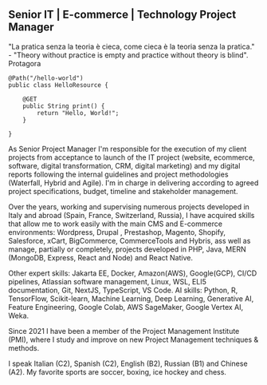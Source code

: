 <h2>Senior IT | E-commerce | Technology Project Manager</h2> 
"La pratica senza la teoria è cieca, come cieca è la teoria senza la pratica." - "Theory without practice is empty and practice without theory is blind". Protagora

```JSX
@Path("/hello-world")
public class HelloResource {

    @GET
    public String print() {
        return "Hello, World!";
    }

}
```

As Senior Project Manager I'm responsible for the execution of my client projects from acceptance to launch of the IT project (website, ecommerce, software, digital transformation, CRM, digital marketing) and my digital reports following the internal guidelines and project methodologies (Waterfall, Hybrid and Agile). I'm in charge in delivering according to agreed project specifications, budget, timeline and stakeholder management.

Over the years, working and supervising numerous projects developed in Italy and abroad (Spain, France, Switzerland, Russia), I have acquired skills that allow me to work easily with the main CMS and E-commerce environments: Wordpress, Drupal , Prestashop, Magento, Shopify, Salesforce, xCart, BigCommerce, CommerceTools and Hybris, ass well as manage, partially or completely, projects developed in PHP, Java, MERN (MongoDB, Express, React and Node) and React Native.

Other expert skills: Jakarta EE, Docker, Amazon(AWS), Google(GCP), CI/CD pipelines, Atlassian software management, Linux, WSL, ELI5 documentation, Git, NextJS, TypeScript, VS Code.
AI skills: Python, R, TensorFlow, Scikit-learn, Machine Learning, Deep Learning, Generative AI, Feature Engineering, Google Colab, AWS SageMaker, Google Vertex AI, Weka.

Since 2021 I have been a member of the Project Management Institute (PMI), where I study and improve on new Project Management techniques & methods.

I speak Italian (C2), Spanish (C2), English (B2), Russian (B1) and Chinese (A2). My favorite sports are soccer, boxing, ice hockey and chess.
